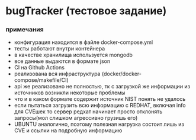 # bugTracker (тестовое задание)

### примечания
* конфигурация находится в файле docker-compose.yml
* тесты работают внутри контейнера
* в качестве хранилища используется mongodb
* все данные выдаются в формате json
* CI на Github Actions
* реализована вся инфраструктура (docker/docker-compose/makefile/CI)
* api же реализовано не полностью, тк с загрузкой же информации из источников возникли некоторые проблемы
* что и в каком формате содержит источник NIST понять не удалось
* если пытаться загрузить всю информацию с REDHAT, включая info для CVEшек то сервер редхат начинает просто отклонять запросы(мол слишком агрессивно грузишь его)
* UBUNTU аналогично, поэтому полезная нагрузка состоит лишь из CVE и ссылки на подробную информацию
